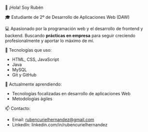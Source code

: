 👋 ¡Hola! Soy Rubén

🎓 Estudiante de 2º de Desarrollo de Aplicaciones Web (DAW)

💻 Apasionado por la programación web y el desarrollo de frontend y backend. Buscando **prácticas en empresa** para seguir creciendo profesionalmente y aportar lo máximo de mí.

🚀 Tecnologías que uso:
- HTML, CSS, JavaScript
- Java
- MySQL
- Git y GitHub

🧠 Actualmente aprendiendo:
- Tecnologías focalizadas en desarrollo de aplicaciones Web
- Metodologías ágiles

📫 Contacto:
- Email: rubencurielhernandez@gmail.com
- LinkedIn: linkedin.com/in/rubencurielhernandez
